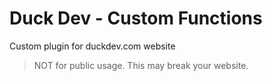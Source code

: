 # Duck Dev - Custom Functions

Custom plugin for duckdev.com website

> NOT for public usage. This may break your website.

